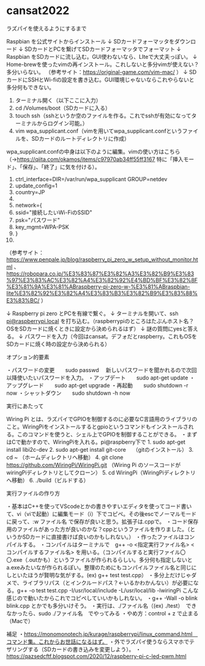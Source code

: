 # cansat2022

ラズパイを使えるようにするまで

Raspbian を公式サイトからインストール
↓
SDカードフォーマッタをダウンロード
↓
SDカードとPCを繋げてSDカードフォーマッタでフォーマット
↓
Raspbian をSDカードに流し込む。GUI使わないなら、LIteで大丈夫っぽい。
↓
Home-brewを使ったvimの再インストール。これしないと多分vimが使えない？多分いらない。
（参考サイト：https://original-game.com/vim-mac/ ）
↓
SDカードにSSHとWi-fiの設定を書き込む。GUI環境じゃないならこれやらないと多分何もできない。
1. ターミナル開く（以下ここに入力）
2. cd /Volumes/boot（SDカードに入る）
3. touch ssh（sshというか空のファイルを作る。これでsshが有効になってターミナルからログイン可能。）
4. vim wpa_supplicant.conf（vimを用いてwpa_supplicant.confというファイルを、SDカードのルートディレクトリに作成）

wpa_supplicant.confの中身は以下のように編集。vimの使い方はこちら（→https://qiita.com/okamos/items/c97970ab34ff55ff3167 特に「挿入モード」、「保存」、「終了」に気を付ける）。

1. ctrl_interface=DIR=/var/run/wpa_supplicant GROUP=netdev
2. update_config=1
3. country=JP
4.  
5. network={
6.  ssid="接続したいWi-FiのSSID"
7.  psk="パスワード"
8.  key_mgmt=WPA-PSK
9. }
10. 
（参考サイト：https://www.penpale.jp/blog/raspberry_pi_zero_w_setup_without_monitor.html 、 https://robopara.co.jp/%E3%83%87%E3%82%A3%E3%82%B9%E3%83%97%E3%83%AC%E3%82%A4%E3%82%92%E4%BD%BF%E3%82%8F%E3%81%9A%E3%81%ABraspberry-pi-zero-w-%E3%81%ABraspbian-lite%E3%82%92%E3%82%A4%E3%83%B3%E3%82%B9%E3%83%88%E3%83%BC/ ）

 ↓
Raspberry pi zero とPCを有線で繋ぐ。
↓
ターミナルを開いて、ssh pi@raspberrypi.local を打ち込む。（raspberrypiのところはたぶんホスト名？OSをSDカードに焼くときに設定から決められるはず）
↓
謎の質問にyesと答える。
↓
パスワードを入力（今回はcansat。デフォだとraspberry。これもOSをSDカードに焼く時の設定から決められる）


オプション的要素

・パスワードの変更　　sudo passwd <user name>　新しいパスワードを聞かれるので次回以降使いたいパスワードを入力。
・アップデート　　sudo apt-get update
・アップグレード　　sudo apt-get upgrade
・再起動　　sudo shutdown -r now
・シャットダウン　　sudo shutdown -h now

実行にあたって

Wiring Pi とは、ラズパイでGPIOを制御するのに必要なC言語用のライブラリのこと。WiringPiをインストールするとgpioというコマンドもインストールされる。このコマンドを使うと、シェル上でGPIOを制御することができる。
・まずはCで動かすので、WiringPiを入れる。pi@raspberry下で
	1.  sudo apt-get install libi2c-dev
	2.  sudo apt-get install git-core　 （gitのインストール）
	3.  cd ~ （ホームディレクトリへ移動）
	4.  git clone https://github.com/WiringPi/WiringPi.git （Wiring Pi のソースコードが wiringPiディレクトリとしてクローン）
	5.  cd WiringPi（WiringPiディレクトリへ移動）
	6.  ./build（ビルドする）

実行ファイルの作り方

・基本はC++を使ってVScodeとかの書きやすいエディタを使ってコード書いて、vi（viで起動）に編集モード（i）下でコピペ。その後escでノーマルモードに戻って、:w ファイル名 で保存が良いと思う。拡張子は.cppで。
・コード保存用のファイルがあった方が良いのかな？cppというファイルを作りました。（というかSDカードに直接書けば良いのかもしれない。）
・作ったファイルはコンパイルする。
・コンパイルはターミナルで　g++ -o <指定実行ファイル名> <コンパイルするファイル名> を用いる。（コンパイルすると実行ファイル〇〇.exe（.outかも）というファイルが作られるらしい。多分何も指定しないとa.exeみたいなが作られるぽい。整理のためにもコンパイルファイル名と同じにしといたほうが賢明な気がする。(ex) g++ test test.cpp）
・多分上だけじゃダメで、ライブラリパス（とインクルードパス？←いるかわかんない）が必要になる。g++ -o test test.cpp -I/usr/local/include -L/usr/local/lib -lwiringPi こんな感じので動いたからこれでコピペしていいかもしれない。
・g++ -Wall -o blink blink.cpp  とかでも多分いけそう。
・実行は、./ファイル名（(ex) ./test）　できなかったら、sudo ./ファイル名　でやってみる
・やめ方：control + z で止まる（Macで）

補足
・https://monomonotech.jp/kurage/raspberrypi/linux_command.html　コマンド集。これからお世話になるはず。
・外でラズパイ使うならスマホでテザリングする（SDカードの書き込みを変更しよう）。
・https://qazsedcftf.blogspot.com/2020/12/raspberry-pi-c-led-pwm.html

